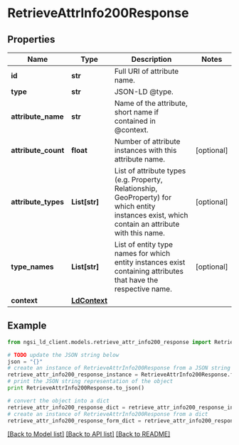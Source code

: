 # RetrieveAttrInfo200Response


## Properties

Name | Type | Description | Notes
------------ | ------------- | ------------- | -------------
**id** | **str** | Full URI of attribute name.  | 
**type** | **str** | JSON-LD @type.  | 
**attribute_name** | **str** | Name of the attribute, short name if contained in @context.  | 
**attribute_count** | **float** | Number of attribute instances with this attribute name.  | [optional] 
**attribute_types** | **List[str]** | List of attribute types (e.g. Property, Relationship, GeoProperty) for which entity instances exist, which contain an attribute with this name.  | [optional] 
**type_names** | **List[str]** | List of entity type names for which entity instances exist containing attributes that have the respective name.  | [optional] 
**context** | [**LdContext**](LdContext.md) |  | 

## Example

```python
from ngsi_ld_client.models.retrieve_attr_info200_response import RetrieveAttrInfo200Response

# TODO update the JSON string below
json = "{}"
# create an instance of RetrieveAttrInfo200Response from a JSON string
retrieve_attr_info200_response_instance = RetrieveAttrInfo200Response.from_json(json)
# print the JSON string representation of the object
print RetrieveAttrInfo200Response.to_json()

# convert the object into a dict
retrieve_attr_info200_response_dict = retrieve_attr_info200_response_instance.to_dict()
# create an instance of RetrieveAttrInfo200Response from a dict
retrieve_attr_info200_response_form_dict = retrieve_attr_info200_response.from_dict(retrieve_attr_info200_response_dict)
```
[[Back to Model list]](../README.md#documentation-for-models) [[Back to API list]](../README.md#documentation-for-api-endpoints) [[Back to README]](../README.md)


